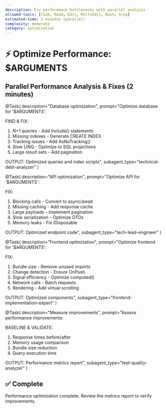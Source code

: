 ```yaml
---
description: Fix performance bottlenecks with parallel analysis
allowed-tools: [Task, Read, Edit, MultiEdit, Bash, Grep]
estimated-time: 2 minutes (parallel)
complexity: moderate
category: optimization
---
```


# ⚡ Optimize Performance: $ARGUMENTS

## Parallel Performance Analysis & Fixes (2 minutes)

@Task(
  description="Database optimization",
  prompt="Optimize database for '$ARGUMENTS':
  
  FIND & FIX:
  1. N+1 queries - Add Include() statements
  2. Missing indexes - Generate CREATE INDEX
  3. Tracking issues - Add AsNoTracking()
  4. Slow LINQ - Optimize to SQL projections
  5. Large result sets - Add pagination
  
  OUTPUT: Optimized queries and index scripts",
  subagent_type="technical-debt-analyzer"
)

@Task(
  description="API optimization",
  prompt="Optimize API for '$ARGUMENTS':
  
  FIX:
  1. Blocking calls - Convert to async/await
  2. Missing caching - Add response cache
  3. Large payloads - Implement pagination
  4. Slow serialization - Optimize DTOs
  5. Memory leaks - Fix IDisposable
  
  OUTPUT: Optimized endpoint code",
  subagent_type="tech-lead-engineer"
)

@Task(
  description="Frontend optimization",
  prompt="Optimize frontend for '$ARGUMENTS':
  
  FIX:
  1. Bundle size - Remove unused imports
  2. Change detection - Ensure OnPush
  3. Signal efficiency - Optimize computed()
  4. Network calls - Batch requests
  5. Rendering - Add virtual scrolling
  
  OUTPUT: Optimized components",
  subagent_type="frontend-implementation-expert"
)

@Task(
  description="Measure improvements",
  prompt="Assess performance improvements:
  
  BASELINE & VALIDATE:
  1. Response times before/after
  2. Memory usage comparison
  3. Bundle size reduction
  4. Query execution time
  
  OUTPUT: Performance metrics report",
  subagent_type="test-quality-analyzer"
)

## ✅ Complete
Performance optimization complete. Review the metrics report to verify improvements.